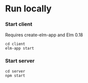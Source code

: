 # Run locally

### Start client

Requires create-elm-app and Elm 0.18

```
cd client
elm-app start
```


### Start server

```
cd server
npm start
```
